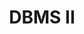 ---
code: CSC 407
title: DBMS II
dpt: Computer Science
lvl: 400
set: 2019-2020
lecturer: Mr Isiaka
semester: 1
resources: [
    {
        name: "Fundamentals of Database Systems 7th Ed",
        link: 'https://drive.google.com/open?id=160oM2ecgmfBXqht4wGytOOV_pMcML_x1'
    },
    {
        name: "Exam Questions 2019/2020",
        link: ""
    }
]
---